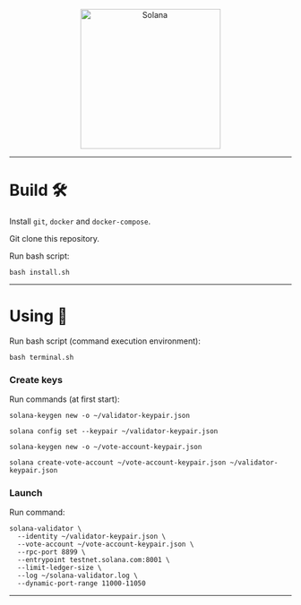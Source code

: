 <p align="center">
  <a href="https://solana.com">
    <img alt="Solana" src="https://i.imgur.com/uBVzyX3.png" width="250" />
  </a>
</p>

---

# Build 🛠

Install `git`, `docker` and `docker-compose`.

Git clone this repository.


Run bash script:

```
bash install.sh
```

---

# Using 👏

Run bash script (command execution environment):

```
bash terminal.sh
```

### Create keys

Run commands (at first start):

```
solana-keygen new -o ~/validator-keypair.json
```
```
solana config set --keypair ~/validator-keypair.json
```
```
solana-keygen new -o ~/vote-account-keypair.json
```
```
solana create-vote-account ~/vote-account-keypair.json ~/validator-keypair.json
```

### Launch

Run command:

```
solana-validator \
  --identity ~/validator-keypair.json \
  --vote-account ~/vote-account-keypair.json \
  --rpc-port 8899 \
  --entrypoint testnet.solana.com:8001 \
  --limit-ledger-size \
  --log ~/solana-validator.log \
  --dynamic-port-range 11000-11050
```


---

